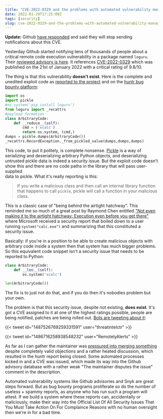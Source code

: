 ```yaml
---
title: "CVE-2022-0329 and the problems with automated vulnerability management"
date: 2022-01-29T17:25:09Z
tags: [security]
slug: cve-2022-0329-and-the-problems-with-automated-vulnerability-management
---
```


**Update:** Github [have responded](https://github.com/Delgan/loguru/issues/563#issuecomment-1025223732) and said they 
will stop sending notifications about this CVE.

Yesterday Github started notifying tens of thousands of people about a critical remote code execution vulnerability 
in a package named `loguru`. Their [reviewed advisory is here](https://github.com/advisories/GHSA-cvp7-c586-cmf4). 
It references [CVE-2022-0329](https://nvd.nist.gov/vuln/detail/CVE-2022-0329) which was published on the 21st of 
January 2022 with a critical rating of 9.8/10.

The thing is that this vulnerability **doesn't exist**. Here is the complete and unedited exploit code as 
[reported to the project](https://github.com/418sec/huntr/pull/1592) and on the 
[huntr bug bounty platform](https://huntr.dev/bounties/1-pypi-loguru/):

```python
import os
import pickle
#os.system('pip install loguru')
from loguru import _recattrs
#payload formation
class ArbitraryCode:
    def __reduce__(self):
        cmd = ('xcalc')
        return os.system, (cmd,)
dumps = pickle.dumps(ArbitraryCode())
_recattrs.RecordException._from_pickled_value(dumps,dumps,dumps)
```

This code, to put it politely, is complete nonsense. [Pickle](https://docs.python.org/3/library/pickle.html) is a way 
of serializing and deserializing arbitrary Python objects, and deserializing untrusted pickle data is indeed a security 
issue. But the exploit code doesn't show this and there are no code paths in the library that will pass user-supplied  
data to pickle. What it's really reporting is this:

> If you write a malicious class and then call an internal library function that happens to call `pickle`, pickle will 
> call a function in your malicious class.

This is a classic case of "being behind the airtight hatchway". This reminded me so much of a great post by Raymond Chen 
entitled ["Not even making it to the airtight hatchway: Execution even before you get there"](https://devblogs.microsoft.com/oldnewthing/20111215-00/?p=8883) 
where Microsoft received a security report that boiled down to a user running `system("calc.exe")` and summarizing that 
this constituted a security issue. 

Basically: if you're in a position to be able to create malicious objects with arbitrary code inside a system 
then that system has much bigger problems. So this equivalent code snippet isn't a security issue that needs to be
reported to Python:

```python
class ArbitraryCode:
    def __len__(self):
        os.system('xcalc')
        
len(ArbitraryCode())
```

The fix is to just not do that, and if you do then it's nobodies problem but your own.

The problem is that this security issue, despite not existing, **does exist**. It's got a CVE assigned to it at one of the 
highest ratings possible, people are being notified, patches are being rolled out. 
[Bots are tweeting about it](https://twitter.com/search?q=CVE-2022-0329):

{{< tweet id="1487526769259331591" user="threatintelctr" >}}

{{< tweet id="1486716258938548232" user="RemotelyAlerts" >}}

As far as I can gather the maintainer was [pressured into merging something](https://github.com/Delgan/loguru/issues/563) 
despite completely valid objections and a rather heated discussion, which resulted in the huntr report being closed. 
Some automated processes kicked in and a CVE was issued, which made its way into the Github advisory database with a 
rather weak "The maintainer disputes the issue" comment in the description.

Automated vulnerability systems like Github advisories and Snyk are great steps forward. But as bug bounty programs 
proliferate so do the number of useless + spammy reports, as anyone who has run such a program will attest. If we build 
a system where these reports can, accidentally or maliciously, make their way into the Official List Of All Security 
Issues That You Must Take Action On For Complaince Reasons with no human oversight then we're in for a bad time.
